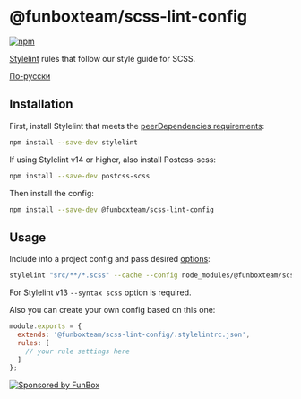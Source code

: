 # @funboxteam/scss-lint-config

[![npm](https://img.shields.io/npm/v/@funboxteam/scss-lint-config.svg)](https://www.npmjs.com/package/@funboxteam/scss-lint-config)

[Stylelint](https://stylelint.io) rules that follow our style guide for SCSS.

[По-русски](./README.ru.md)

## Installation

First, install Stylelint that meets 
the [peerDependencies requirements](./package.json):

```bash
npm install --save-dev stylelint
```

If using Stylelint v14 or higher, also install Postcss-scss:

```bash
npm install --save-dev postcss-scss
```

Then install the config:

```bash
npm install --save-dev @funboxteam/scss-lint-config
```

## Usage

Include into a project config and pass desired [options](https://stylelint.io/user-guide/cli/):

```bash
stylelint "src/**/*.scss" --cache --config node_modules/@funboxteam/scss-lint-config/.stylelintrc
```

For Stylelint v13 `--syntax scss` option is required.

Also you can create your own config based on this one:

```js
module.exports = {
  extends: '@funboxteam/scss-lint-config/.stylelintrc.json',
  rules: [
    // your rule settings here
  ]
};
```

[![Sponsored by FunBox](https://funbox.ru/badges/sponsored_by_funbox_centered.svg)](https://funbox.ru)
